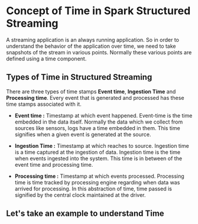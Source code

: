 
# Concept of Time in Spark Structured Streaming

A streaming application is an always running application. So in order to understand the behavior of the application over time, we need to take snapshots of the stream in various points. Normally these various points are defined using a time component.

## Types of Time in Structured Streaming
There are three types of time stamps **Event time**, **Ingestion Time** and **Processing time**. Every event that is generated and processed has these time stamps associated with it.

 - **Event time :**  Timestamp at which event happened. Event-time is the time embedded in the data itself. Normally the data which we collect from sources like sensors, logs have a time embedded in them. This time signifies when a given event is generated at the source.
   
 - **Ingestion Time :** Timestamp at which reaches to source. Ingestion time is a time captured at the ingestion of data. Ingestion time is the time when events ingested into the system. This time is in between of the event time and processing time.
 - **Processing time :** Timestamp at which events processed. Processing time is time tracked by processing engine regarding when data was arrived for processing. In this abstraction of time, time passed is signified by the central clock maintained at the driver.

## Let's take an example to understand Time


<!--stackedit_data:
eyJoaXN0b3J5IjpbLTE3MjAzMzQ5NTksLTEwNTY2NzIxOTIsMT
QyMDc5ODU2MSw4NTczNDUzNDIsMzk5Mzg0MzYsMTk2NjQwMjc3
NiwxODYzODg4OTk3LDc1MjIxMDM3NSwtMjk5NjYxMjY5LC0xNT
IyMzQxMjg3LC00NzQ0NjcxMjEsODU4NjIwNDY0LDc4NzEyNzI1
MSwtMTg0NzY5NjM3NywtMTY5MzEzODM1MSwxNjU2MTMyNjI4LD
I0MTczODQ3Nyw2ODQyMDUzNzAsMTYwMDQwMzQzMSwtNzI3MDE1
MDA3XX0=
-->